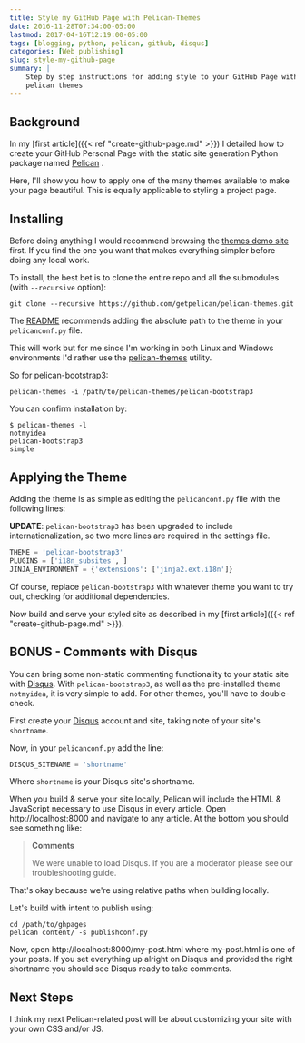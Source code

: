 ```yaml
---
title: Style my GitHub Page with Pelican-Themes
date: 2016-11-28T07:34:00-05:00
lastmod: 2017-04-16T12:19:00-05:00
tags: [blogging, python, pelican, github, disqus]
categories: [Web publishing]
slug: style-my-github-page
summary: |
    Step by step instructions for adding style to your GitHub Page with
    pelican themes
---
```


## Background

In my [first article]({{< ref "create-github-page.md" >}}) I detailed
how to create your GitHub Personal Page with the static site generation
Python package named [Pelican](http://docs.getpelican.com) .

Here, I'll show you how to apply one of the many themes available to
make your page beautiful. This is equally applicable to styling a
project page.

## Installing

Before doing anything I would recommend browsing the [themes demo site](http://www.pelicanthemes.com/) first. If you find the one you want
that makes everything simpler before doing any local work.

To install, the best bet is to clone the entire repo and all the
submodules (with `--recursive` option):

```shell
git clone --recursive https://github.com/getpelican/pelican-themes.git
```

The [README](https://github.com/getpelican/pelican-themes) recommends
adding the absolute path to the theme in your `pelicanconf.py` file.

This will work but for me since I'm working in both Linux and Windows
environments I'd rather use the
[pelican-themes](http://docs.getpelican.com/en/stable/pelican-themes.html)
utility.

So for pelican-bootstrap3:

```shell
pelican-themes -i /path/to/pelican-themes/pelican-bootstrap3
```

You can confirm installation by:

```shell
$ pelican-themes -l
notmyidea
pelican-bootstrap3
simple
```

## Applying the Theme

Adding the theme is as simple as editing the `pelicanconf.py` file
with the following lines:

**UPDATE**: `pelican-bootstrap3` has been upgraded to include
internationalization, so two more lines are required in the settings
file.

```python
THEME = 'pelican-bootstrap3'
PLUGINS = ['i18n_subsites', ]
JINJA_ENVIRONMENT = {'extensions': ['jinja2.ext.i18n']}
```

Of course, replace `pelican-bootstrap3` with whatever theme you want to
try out, checking for additional dependencies.

Now build and serve your styled site as described in my [first article]({{< ref "create-github-page.md" >}}).

## BONUS - Comments with Disqus

You can bring some non-static commenting functionality to your static
site with [Disqus](https://disqus.com/). With `pelican-bootstrap3`, as
well as the pre-installed theme `notmyidea`, it is very simple to add.
For other themes, you'll have to double-check.

First create your [Disqus](https://disqus.com/) account and site, taking
note of your site's `shortname`.

Now, in your `pelicanconf.py` add the line:

```python
DISQUS_SITENAME = 'shortname'
```

Where `shortname` is your Disqus site's shortname.

When you build & serve your site locally, Pelican will include the HTML
& JavaScript necessary to use Disqus in every article. Open
http://localhost:8000 and navigate to any article. At the bottom you
should see something like:

> **Comments**
>
> We were unable to load Disqus. If you are a moderator please see our
> troubleshooting guide.

That's okay because we're using relative paths when building locally.

Let's build with intent to publish using:

```shell
cd /path/to/ghpages
pelican content/ -s publishconf.py
```

Now, open http://localhost:8000/my-post.html where my-post.html is one
of your posts. If you set everything up alright on Disqus and provided
the right shortname you should see Disqus ready to take comments.

## Next Steps

I think my next Pelican-related post will be about customizing your site
with your own CSS and/or JS.
